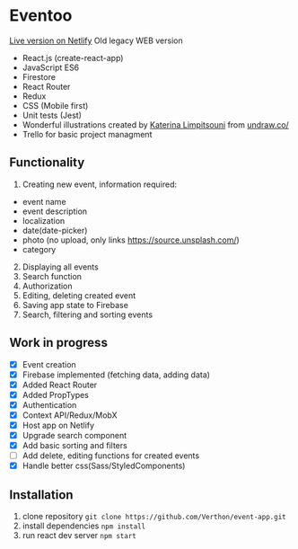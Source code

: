 # Eventoo
[Live version on Netlify](https://eventooo.netlify.com/ "Live version on Netlify")
Old legacy WEB version

- React.js (create-react-app)
- JavaScript ES6
- Firestore
- React Router
- Redux
- CSS (Mobile first)
- Unit tests (Jest)
- Wonderful illustrations created by [Katerina Limpitsouni](https://twitter.com/ninalimpi) from [undraw.co/](https://undraw.co/) 
- Trello for basic project managment


## Functionality

1. Creating new event, information required:
  * event name
  * event description
  * localization
  * date(date-picker)
  * photo (no upload, only links https://source.unsplash.com/)
  * category 
2. Displaying all events
3. Search function
4. Authorization
5. Editing, deleting created event
6. Saving app state to Firebase
7. Search, filtering and sorting events

## Work in progress

- [x] Event creation
- [x] Firebase implemented (fetching data, adding data)
- [x] Added React Router
- [x] Added PropTypes
- [x] Authentication
- [x] Context API/Redux/MobX
- [x] Host app on Netlify
- [x] Upgrade search component
- [x] Add basic sorting and filters
- [ ] Add delete, editing functions for created events
- [x] Handle better css(Sass/StyledComponents)

## Installation

1. clone repository `git clone https://github.com/Verthon/event-app.git`
2. install dependencies `npm install`
3. run react dev server `npm start`